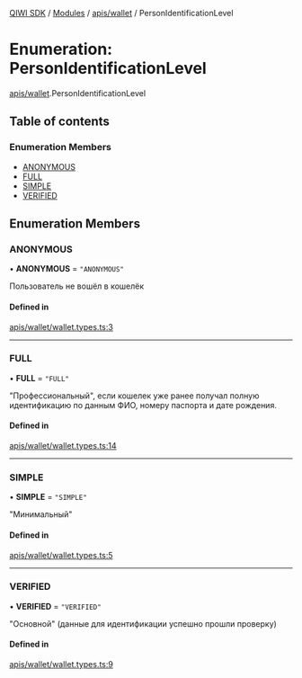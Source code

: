 [QIWI SDK](../README.md) / [Modules](../modules.md) / [apis/wallet](../modules/apis_wallet.md) / PersonIdentificationLevel

# Enumeration: PersonIdentificationLevel

[apis/wallet](../modules/apis_wallet.md).PersonIdentificationLevel

## Table of contents

### Enumeration Members

- [ANONYMOUS](apis_wallet.PersonIdentificationLevel.md#anonymous)
- [FULL](apis_wallet.PersonIdentificationLevel.md#full)
- [SIMPLE](apis_wallet.PersonIdentificationLevel.md#simple)
- [VERIFIED](apis_wallet.PersonIdentificationLevel.md#verified)

## Enumeration Members

### ANONYMOUS

• **ANONYMOUS** = ``"ANONYMOUS"``

Пользователь не вошёл в кошелёк

#### Defined in

[apis/wallet/wallet.types.ts:3](https://github.com/AlexXanderGrib/node-qiwi-sdk/blob/4602c58/src/apis/wallet/wallet.types.ts#L3)

___

### FULL

• **FULL** = ``"FULL"``

"Профессиональный", если кошелек уже ранее получал полную
идентификацию по данным ФИО, номеру паспорта и дате рождения.

#### Defined in

[apis/wallet/wallet.types.ts:14](https://github.com/AlexXanderGrib/node-qiwi-sdk/blob/4602c58/src/apis/wallet/wallet.types.ts#L14)

___

### SIMPLE

• **SIMPLE** = ``"SIMPLE"``

"Минимальный"

#### Defined in

[apis/wallet/wallet.types.ts:5](https://github.com/AlexXanderGrib/node-qiwi-sdk/blob/4602c58/src/apis/wallet/wallet.types.ts#L5)

___

### VERIFIED

• **VERIFIED** = ``"VERIFIED"``

"Основной" (данные для идентификации успешно прошли проверку)

#### Defined in

[apis/wallet/wallet.types.ts:9](https://github.com/AlexXanderGrib/node-qiwi-sdk/blob/4602c58/src/apis/wallet/wallet.types.ts#L9)
